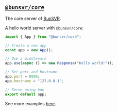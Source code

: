 ## [`@bunsvr/core`](https://bunsvr.netlify.app/modules/_bunsvr_core.html)
The core server of [BunSVR](github.com/bunsvr).

A hello world server with `@bunsvr/core`:
```typescript
import { App } from "@bunsvr/core";

// Create a new app
const app = new App();

// Use a middleware
app.use(async () => new Response("Hello world!"));

// Set port and hostname
app.port = 8080;
app.hostname = "127.0.0.1";

// Serve using bun
export default app;
```

See more examples [here](https://github.com/bunsvr/core/tree/main/assets/examples).


